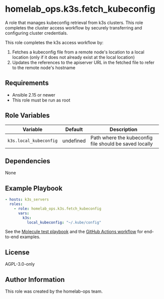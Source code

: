 homelab_ops.k3s.fetch_kubeconfig
====================================

A role that manages kubeconfig retrieval from k3s clusters. This role completes the cluster access workflow by securely transferring and configuring cluster credentials.

This role completes the k3s access workflow by:

1. Fetches a kubeconfig file from a remote node's location to a local location (only if it does not already exist at the local location)
2. Updates the references to the apiserver URL in the fetched file to refer to the remote node's hostname

Requirements
------------

- Ansible 2.15 or newer
- This role must be run as root

Role Variables
--------------

| Variable | Default | Description |
| --- | --- | --- |
| `k3s.local_kubeconfig` | undefined | Path where the kubeconfig file should be saved locally |

Dependencies
------------

None

Example Playbook
----------------

```yaml
- hosts: k3s_servers
  roles:
    - role: homelab_ops.k3s.fetch_kubeconfig
      vars:
        k3s:
          local_kubeconfig: "~/.kube/config"
```

See the [Molecule test playbook](../../molecule/default/converge.yml) and the [GitHub Actions workflow](../../../.github/workflows/test-k3s.yaml) for end-to-end examples.

License
-------

AGPL-3.0-only

Author Information
------------------

This role was created by the homelab-ops team.
